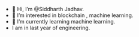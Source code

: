 - 👋 Hi, I’m @Siddharth Jadhav.
- 👀 I’m interested in blockchain , machine learning.
- 🌱 I’m currently learning machine learning.
- I am in last year of engineering.



